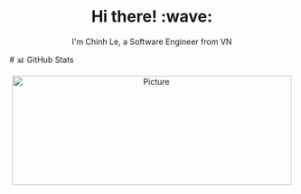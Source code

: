 <h1 align='center'> Hi there! :wave:</h1>

<p align='center'>
I'm Chinh Le, a Software Engineer from VN
</p>
# 📊 GitHub Stats
<p align="center">
<img src="https://my-github-info.vercel.app/api/top-langs/?username=chinhld12&theme=cobalt&hide_border=false&include_all_commits=true&count_private=true&layout=compact&hide=javascript,css,html" 
        alt="Picture" 
        width="494"
        height="194" 
        style="display: block; margin: 0 auto" />
</p>
